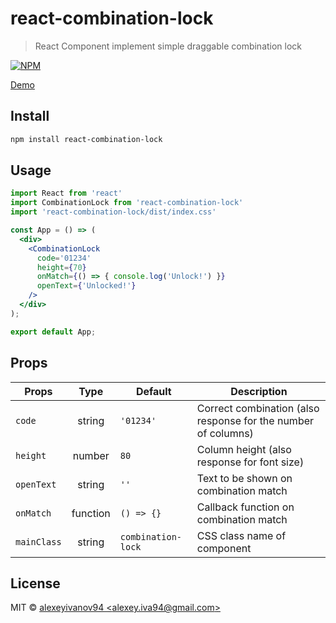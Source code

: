 # react-combination-lock

> React Component implement simple draggable combination lock


[![NPM](https://img.shields.io/npm/v/react-combination-lock.svg)](https://www.npmjs.com/package/react-combination-lock)

[Demo](https://codepen.io/alexeyivanov94/pen/BMOJyv)
## Install

```bash
npm install react-combination-lock
```

## Usage

```jsx
import React from 'react'
import CombinationLock from 'react-combination-lock'
import 'react-combination-lock/dist/index.css'

const App = () => (
  <div>
    <CombinationLock 
      code='01234' 
      height={70} 
      onMatch={() => { console.log('Unlock!') }}
      openText={'Unlocked!'}
    />
  </div>
);

export default App;
```

## Props

|Props|Type|Default|Description|
|---|:---:|---|---|
|`code`|string|`'01234'`|Correct combination (also response for the number of columns)
|`height`|number|`80`|Column height (also response for font size)
|`openText`|string|`''`|Text to be shown on combination match
|`onMatch`|function|`() => {}`|Callback function on combination match
|`mainClass`|string|`combination-lock`|CSS class name of component
## License

MIT © [alexeyivanov94 &lt;alexey.iva94@gmail.com&gt;](https://github.com/alexeyivanov94)
